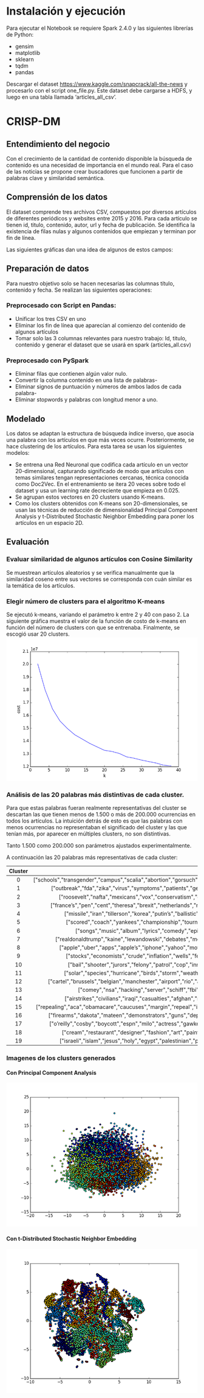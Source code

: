 # Instalación y ejecución
Para ejecutar el Notebook se requiere Spark 2.4.0 y las siguientes librerías de Python:
* gensim
* matplotlib
* sklearn
* tqdm
* pandas

Descargar el dataset https://www.kaggle.com/snapcrack/all-the-news y procesarlo con el script one_file.py. Este dataset debe cargarse a HDFS, y luego en una tabla llamada ‘articles_all_csv’.

# CRISP-DM
## Entendimiento del negocio 
Con el crecimiento de la cantidad de contenido disponible la búsqueda de contenido es una necesidad de importancia en el mundo real. Para el caso de  las noticias se propone crear buscadores que funcionen a partir de palabras clave y similaridad semántica.

## Comprensión de los datos
El dataset comprende tres archivos CSV, compuestos por diversos artículos de diferentes periódicos y websites entre 2015 y 2016. Para cada artículo se tienen id,  titulo, contenido, autor, url y fecha de publicación. Se identifica la existencia de filas nulas y algunos contenidos que empiezan y terminan por fin de línea.

Las siguientes gráficas dan una idea de algunos de estos campos:


## Preparación de datos
Para nuestro objetivo solo se hacen necesarias las columnas título, contenido y fecha.  Se realizan las siguientes operaciones:

### Preprocesado con Script en Pandas:
* Unificar los tres CSV en uno 
* Eliminar los fin de línea que aparecían al comienzo del contenido de algunos artículos 
* Tomar solo las 3 columnas relevantes para nuestro trabajo: Id, titulo, contenido y generar el dataset que se usará en spark (articles_all.csv)

### Preprocesado con PySpark 
* Eliminar filas que contienen algún valor nulo.
* Convertir la columna contenido en una lista de palabras-
* Eliminar signos de puntuación y números de ambos lados de cada palabra-
* Eliminar stopwords y palabras con longitud menor a uno.

## Modelado
Los datos se adaptan la estructura de búsqueda índice inverso, que asocia una palabra con los artículos en que más veces ocurre. Posteriormente, se hace clustering de los artículos. Para esta tarea se usan los siguientes modelos:

* Se entrena una Red Neuronal que codifica cada artículo en un vector 20-dimensional, capturando significado de modo que artículos con temas similares tengan representaciones cercanas, técnica conocida como Doc2Vec. En el entrenamiento se itera 20 veces sobre todo el dataset y usa un learning rate decreciente que empieza en 0.025.
* Se agrupan estos vectores en 20 clusters usando K-means.
* Como los clusters obtenidos con  K-means son 20-dimensionales, se usan las técnicas de reducción de dimensionalidad Principal Component Analysis y t-Distributed Stochastic Neighbor Embedding para poner los artículos en un espacio 2D. 


## Evaluación
### Evaluar similaridad de algunos artículos con Cosine Similarity
Se muestrean artículos aleatorios y se verifica manualmente que la similaridad coseno entre sus vectores se corresponda con cuán similar es la temática de los artículos. 
### Elegir número de clusters para el algoritmo K-means
Se ejecutó k-means, variando el parámetro k entre 2 y 40 con paso 2. La siguiente gráfica muestra el valor de la función de costo de k-means en función del número de clusters con que se entrenaba. Finalmente, se escogió usar 20 clusters.
![kmeans](/images/kmeans.png?raw=true "kmeans")

### Análisis de las 20 palabras más distintivas de cada cluster.
Para que estas palabras fueran realmente representativas del cluster se descartan las que tienen menos de 1.500 o más de 200.000 ocurrencias en todos los artículos. La intuición detrás de esto es que las palabras con menos ocurrencias no representaban el significado del cluster y las que tenían más, por aparecer en múltiples clusters, no son distintivas. 

Tanto 1.500 como 200.000 son parámetros ajustados experimentalmente. 

A continuación las 20 palabras más representativas de cada cluster: 

| Cluster |                                                                                                  Most Distinctive Words                                                                                                 |
|:-------:|:-----------------------------------------------------------------------------------------------------------------------------------------------------------------------------------------------------------------------:|
|    0    | ["schools","transgender","campus","scalia","abortion","gorsuch","faculty","teachers","justices","devos","colleges","antonin","legislature","students","abortions","charter","bathrooms","clinics","school’s","court’s"] |
|    1    |         ["outbreak","fda","zika","virus","symptoms","patients","genetic","mosquitoes","infected","disease","clinical","mosquito","treatments","autism","vaccine","cdc","diet","bacteria","diseases","infection"]        |
|    2    |            ["roosevelt","nafta","mexicans","vox","conservatism","gingrich","nixon","romney","elites","coal","populist","pruitt","populism","tpp","reagan","inaugural","reader","mitt","bannon","nationalism"]           |
|    3    |         ["france’s","pen","cent","theresa","brexit","netherlands","merkel","european","britain’s","chancellor","bloc","parliament","eu","britain","labour","macron","cameron","referendum","le","parliamentary"]        |
|    4    |           ["missile","iran","tillerson","korea","putin’s","ballistic","xi","nuclear","sanctions","iran’s","korean","ukraine","taiwan","nato","missiles","pyongyang","jong","netanyahu","korea’s","peninsula"]           |
|    5    |               ["scored","coach","yankees","championship","tournament","ball","nfl","players","knicks","nba","giants","league","player","jets","curry","yards","quarterback","warriors","mets","patriots"]               |
|    6    |                      ["songs","music","album","lyrics","comedy","episodes","pop","show’s","movie","film","episode","jazz","comic","movies","musical","band","films","song","characters","broadway"]                     |
|    7    |            ["realdonaldtrump","kaine","lewandowski","debates","melania","gingrich","conway","msnbc","biden","hannity","pac","carson","palin","pence","jeb","sexist","weiner","hillary’s","kellyanne","mate"]            |
|    8    |              ["apple","uber","apps","apple’s","iphone","yahoo","motors","startup","tesla","acquisition","merger","musk","inc","software","microsoft","samsung","smartphone","antitrust","android","google"]             |
|    9    |                ["stocks","economists","crude","inflation","wells","fed","monetary","index","stimulus","exports","dow","bonds","mnuchin","imports","dollar","reserve","nasdaq","securities","fargo","s&p"]               |
|    10   |             ["bail","shooter","jurors","felony","patrol","cop","inmates","sheriff’s","officer","police","custody","shooting","firearm","sheriff","cops","hernandez","nypd","shootings","officers","fatally"]            |
|    11   |                ["solar","species","hurricane","birds","storm","weather","arctic","warming","mars","fish","moon","ocean","winds","nasa","scientists","snow","planet","temperatures","temperature","earth"]               |
|    12   |        ["cartel","brussels","belgian","manchester","airport","rio","attackers","swedish","turkey’s","migrant","migrants","turkish","sweden","coup","duterte","istanbul","detained","erdogan","asylum","attacker"]       |
|    13   |                 ["comey","nsa","hacking","server","schiff","fbi","abedin","cia","comey’s","collusion","fbi’s","leaks","mueller","flynn’s","nunes","flynn","yates","kislyak","intelligence","classified"]                |
|    14   |           ["airstrikes","civilians","iraqi","casualties","afghan","rebel","mosul","aleppo","taliban","rebels","assad","fighters","raqqa","baghdad","syrian","bashar","sunni","militants","syria’s","kurdish"]           |
|    15   |     ["repealing","aca","obamacare","caucuses","margin","repeal","insurers","delegate","sanders’s","medicaid","kasich","filibuster","caucus","medicare","ryan’s","gop’s","delegates","turnout","premiums","contests"]    |
|    16   |         ["firearms","dakota","mateen","demonstrators","guns","deportation","dhs","policing","ferguson","gun","rouge","shootings","nypd","sanctuary","orlando","tribe","protesters","baton","refuge","pipeline"]         |
|    17   |          ["o’reilly","cosby","boycott","espn","milo","actress","gawker","trans","academy","harassment","feminist","ailes","awards","celebrities","yiannopoulos","oscar","sexist","instagram","anthem","makeup"]         |
|    18   |              ["cream","restaurant","designer","fashion","art","painting","chicken","design","taste","listing","wedding","beer","restaurants","museum","cooking","wine","cheese","kitchen","coffee","meal"]              |
|    19   |          ["israeli","islam","jesus","holy","egypt","palestinian","palestinians","francis","pope","jerusalem","christians","israel’s","jews","cuban","cuba","catholic","castro","jewish","holocaust","egyptian"]         


### Imagenes de los clusters generados
#### Con Principal Component Analysis
![pca](/images/pca.png?raw=true "pca")

#### Con t-Distributed Stochastic Neighbor Embedding 
![tsne](/images/tsne.png?raw=true "tsne")


